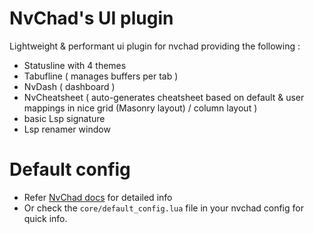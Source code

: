 # NvChad's UI plugin
Lightweight &amp; performant ui plugin for nvchad providing the following : 
- Statusline with 4 themes 
- Tabufline ( manages buffers per tab ) 
- NvDash ( dashboard ) 
- NvCheatsheet ( auto-generates cheatsheet based on default & user mappings in nice grid (Masonry layout) / column layout )
- basic Lsp signature 
- Lsp renamer window

# Default config 

- Refer [NvChad docs](https://nvchad.com/docs/config/nvchad_ui) for detailed info
- Or check the `core/default_config.lua` file in your nvchad config for quick info.

<!-- vim: set ft=markdown: -->